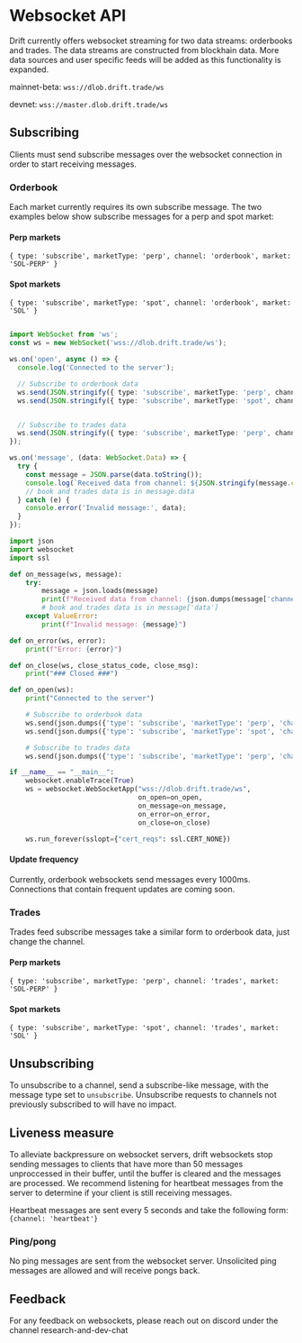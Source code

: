 # Websocket API

Drift currently offers websocket streaming for two data streams: orderbooks and trades. The data streams are constructed from blockhain data. More data sources and user specific feeds will be added as this functionality is expanded.

mainnet-beta: `wss://dlob.drift.trade/ws`

devnet: `wss://master.dlob.drift.trade/ws`

## Subscribing

Clients must send subscribe messages over the websocket connection in order to start receiving messages.

### Orderbook

Each market currently requires its own subscribe message. The two examples below show subscribe messages for a perp and spot market:

#### Perp markets
`
{
  type: 'subscribe',
  marketType: 'perp',
  channel: 'orderbook',
  market: 'SOL-PERP'
}
`

#### Spot markets
`
{
  type: 'subscribe',
  marketType: 'spot',
  channel: 'orderbook',
  market: 'SOL'
}
`

```typescript

import WebSocket from 'ws';
const ws = new WebSocket('wss://dlob.drift.trade/ws');

ws.on('open', async () => {
  console.log('Connected to the server');

  // Subscribe to orderbook data
  ws.send(JSON.stringify({ type: 'subscribe', marketType: 'perp', channel: 'orderbook', market: 'SOL-PERP' }));  
  ws.send(JSON.stringify({ type: 'subscribe', marketType: 'spot', channel: 'orderbook', market: 'SOL' }));


  // Subscribe to trades data
  ws.send(JSON.stringify({ type: 'subscribe', marketType: 'perp', channel: 'trades', market: 'SOL-PERP' }));  
});

ws.on('message', (data: WebSocket.Data) => {
  try {
    const message = JSON.parse(data.toString());
    console.log(`Received data from channel: ${JSON.stringify(message.channel)}`);
    // book and trades data is in message.data
  } catch (e) {
    console.error('Invalid message:', data);
  }
});

```

```python 
import json
import websocket
import ssl

def on_message(ws, message):
    try:
        message = json.loads(message)
        print(f"Received data from channel: {json.dumps(message['channel'])}")
        # book and trades data is in message['data']
    except ValueError:
        print(f"Invalid message: {message}")

def on_error(ws, error):
    print(f"Error: {error}")

def on_close(ws, close_status_code, close_msg):
    print("### Closed ###")

def on_open(ws):
    print("Connected to the server")

    # Subscribe to orderbook data
    ws.send(json.dumps({'type': 'subscribe', 'marketType': 'perp', 'channel': 'orderbook', 'market': 'SOL-PERP'}))
    ws.send(json.dumps({'type': 'subscribe', 'marketType': 'spot', 'channel': 'orderbook', 'market': 'SOL'}))

    # Subscribe to trades data
    ws.send(json.dumps({'type': 'subscribe', 'marketType': 'perp', 'channel': 'trades', 'market': 'SOL-PERP'}))

if __name__ == "__main__":
    websocket.enableTrace(True)
    ws = websocket.WebSocketApp("wss://dlob.drift.trade/ws",
                                on_open=on_open,
                                on_message=on_message,
                                on_error=on_error,
                                on_close=on_close)

    ws.run_forever(sslopt={"cert_reqs": ssl.CERT_NONE})
```

#### Update frequency

Currently, orderbook websockets send messages every 1000ms. Connections that contain frequent updates are coming soon.

### Trades

Trades feed subscribe messages take a similar form to orderbook data, just change the channel.

#### Perp markets
`
{
  type: 'subscribe',
  marketType: 'perp',
  channel: 'trades',
  market: 'SOL-PERP'
}
`

#### Spot markets
`
{
  type: 'subscribe',
  marketType: 'spot',
  channel: 'trades',
  market: 'SOL'
}
`

## Unsubscribing

To unsubscribe to a channel, send a subscribe-like message, with the message type set to `unsubscribe`. Unsubscribe requests to channels not previously subscribed to will have no impact.

## Liveness measure

To alleviate backpressure on websocket servers, drift websockets stop sending messages to clients that have more than 50 messages unproccessed in their buffer, until the buffer is cleared and the messages are processed. We recommend listening for heartbeat messages from the server to determine if your client is still receiving messages. 

Heartbeat messages are sent every 5 seconds and take the following form:
`
  {channel: 'heartbeat'}
`

### Ping/pong

No ping messages are sent from the websocket server. Unsolicited ping messages are allowed and will receive pongs back.

## Feedback

For any feedback on websockets, please reach out on discord under the channel research-and-dev-chat
